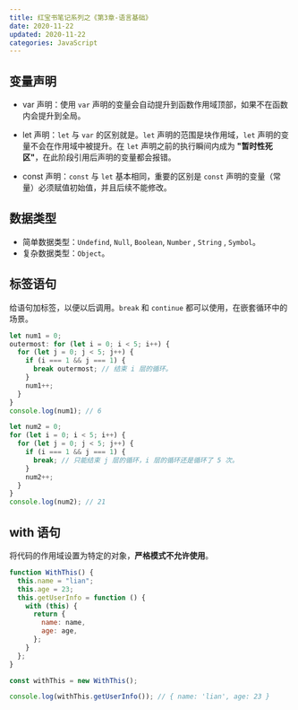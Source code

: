 ```yaml
---
title: 红宝书笔记系列之《第3章-语言基础》
date: 2020-11-22
updated: 2020-11-22
categories: JavaScript
---
```


## 变量声明

- var 声明：使用 `var` 声明的变量会自动提升到函数作用域顶部，如果不在函数内会提升到全局。

- let 声明：`let` 与 `var` 的区别就是。`let` 声明的范围是块作用域，`let` 声明的变量不会在作用域中被提升。在 `let` 声明之前的执行瞬间内成为 **"暂时性死区"**，在此阶段引用后声明的变量都会报错。

- const 声明：`const` 与 `let` 基本相同，重要的区别是 `const` 声明的变量（常量）必须赋值初始值，并且后续不能修改。

## 数据类型

- 简单数据类型：`Undefind`, `Null`, `Boolean`, `Number` , `String` , `Symbol`。
- 复杂数据类型：`Object`。

## 标签语句

给语句加标签，以便以后调用。`break` 和 `continue` 都可以使用，在嵌套循环中的场景。

```js
let num1 = 0;
outermost: for (let i = 0; i < 5; i++) {
  for (let j = 0; j < 5; j++) {
    if (i === 1 && j === 1) {
      break outermost; // 结束 i 层的循环。
    }
    num1++;
  }
}
console.log(num1); // 6

let num2 = 0;
for (let i = 0; i < 5; i++) {
  for (let j = 0; j < 5; j++) {
    if (i === 1 && j === 1) {
      break; // 只能结束 j 层的循环，i 层的循环还是循环了 5 次。
    }
    num2++;
  }
}
console.log(num2); // 21
```

## with 语句

将代码的作用域设置为特定的对象，**严格模式不允许使用**。

```js
function WithThis() {
  this.name = "lian";
  this.age = 23;
  this.getUserInfo = function () {
    with (this) {
      return {
        name: name,
        age: age,
      };
    }
  };
}

const withThis = new WithThis();

console.log(withThis.getUserInfo()); // { name: 'lian', age: 23 }
```

